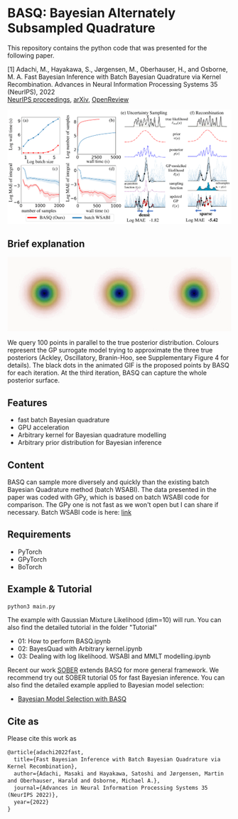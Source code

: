 # BASQ: Bayesian Alternately Subsampled Quadrature

This repository contains the python code that was presented for the following paper.

[1] Adachi, M., Hayakawa, S., Jørgensen, M., Oberhauser, H., and Osborne, M. A. Fast Bayesian Inference with Batch Bayesian Quadrature via Kernel Recombination. Advances in Neural Information Processing Systems 35 (NeurIPS), 2022 <br>
[NeurIPS proceedings](https://proceedings.neurips.cc/paper_files/paper/2022/hash/697200c9d1710c2799720b660abd11bb-Abstract-Conference.html), [arXiv](https://arxiv.org/abs/2206.04734), [OpenReview](https://openreview.net/forum?id=9wCQVgEWO2J)

![plot](./summary.png)

## Brief explanation
![Animate](./combine.gif)<br>

We query 100 points in parallel to the true posterior distribution. Colours represent the GP surrogate model trying to approximate the three true posteriors (Ackley, Oscillatory, Branin-Hoo, see Supplementary Figure 4 for details).
The black dots in the animated GIF is the proposed points by BASQ for each iteration. At the third iteration, BASQ can capture the whole posterior surface.

## Features
- fast batch Bayesian quadrature
- GPU acceleration
- Arbitrary kernel for Bayesian quadrature modelling
- Arbitrary prior distribution for Bayesian inference

## Content
BASQ can sample more diversely and quickly than the existing batch Bayesian Quadrature method (batch WSABI). The data presented in the paper was coded with GPy, which is based on batch WSABI code for comparison. The GPy one is not fast as we won't open but I can share if necessary.
Batch WSABI code is here: [link](https://github.com/OxfordML/bayesquad)

## Requirements
- PyTorch
- GPyTorch
- BoTorch

## Example & Tutorial
```python
python3 main.py
```

The example with Gaussian Mixture Likelihood (dim=10) will run.
You can also find the detailed tutorial in the folder "Tutorial"
- 01: How to perform BASQ.ipynb
- 02: BayesQuad with Arbitrary kernel.ipynb
- 03: Dealing with log likelihood. WSABI and MMLT modelling.ipynb

Recent our work [SOBER](https://github.com/ma921/SOBER) extends BASQ for more general framework.
We recommend try out SOBER tutorial 05 for fast Bayesian inference.
You can also find the detailed example applied to Bayesian model selection:
- [Bayesian Model Selection with BASQ](https://github.com/Battery-Intelligence-Lab/BayesianModelSelection)

## Cite as

Please cite this work as
```
@article{adachi2022fast,
  title={Fast Bayesian Inference with Batch Bayesian Quadrature via Kernel Recombination},
  author={Adachi, Masaki and Hayakawa, Satoshi and Jørgensen, Martin and Oberhauser, Harald and Osborne, Michael A.},
  journal={Advances in Neural Information Processing Systems 35 (NeurIPS 2022)},
  year={2022}
}

```
